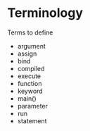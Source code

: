 # Terminology

Terms to define

- argument
- assign
- bind
- compiled
- execute
- function
- keyword
- main()
- parameter
- run
- statement
